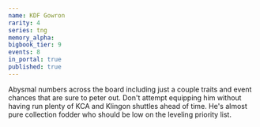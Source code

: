 ```yaml
---
name: KDF Gowron
rarity: 4
series: tng
memory_alpha:
bigbook_tier: 9
events: 8
in_portal: true
published: true
---
```


Abysmal numbers across the board including just a couple traits and event chances that are sure to peter out. Don't attempt equipping him without having run plenty of KCA and Klingon shuttles ahead of time. He's almost pure collection fodder who should be low on the leveling priority list.
